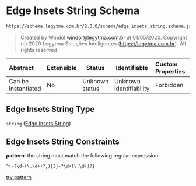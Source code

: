 # Edge Insets String Schema

```txt
https://schema.legytma.com.br/2.0.0/schema/edge_insets_string.schema.json
```




> Created by Windol [windol@legytma.com.br](mailto:windol@legytma.com.br) at 01/05/2020.
> Copyright (c) 2020 Legytma Soluções Inteligentes (<https://legytma.com.br>). All rights reserved.
>

| Abstract            | Extensible | Status         | Identifiable            | Custom Properties | Additional Properties | Access Restrictions | Defined In                                                                                        |
| :------------------ | ---------- | -------------- | ----------------------- | :---------------- | --------------------- | ------------------- | ------------------------------------------------------------------------------------------------- |
| Can be instantiated | No         | Unknown status | Unknown identifiability | Forbidden         | Allowed               | none                | [edge_insets_string.schema.json](../schema/edge_insets_string.schema.json) |

## Edge Insets String Type

`string` ([Edge Insets String](edge_insets_string.md))

## Edge Insets String Constraints

**pattern**: the string must match the following regular expression: 

```regexp
^(-?\d+(\.\d+)?,){3}-?\d+(\.\d+)?$
```

[try pattern](https://regexr.com/?expression=%5E(-%3F%5Cd%2B(%5C.%5Cd%2B)%3F%2C)%7B3%7D-%3F%5Cd%2B(%5C.%5Cd%2B)%3F%24)
